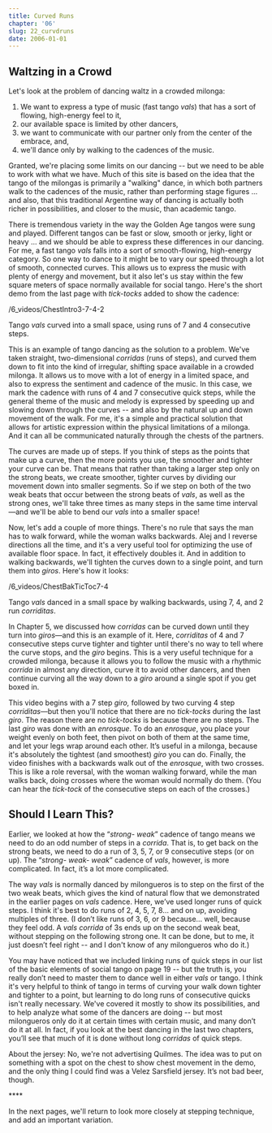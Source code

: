 ```yaml
---
title: Curved Runs
chapter: '06'
slug: 22_curvdruns
date: 2006-01-01
---
```


## Waltzing in a Crowd

Let's look at the problem of dancing waltz in a crowded milonga:

1. We want to express a type of music (fast tango _vals_) that has
   a sort of flowing, high-energy feel to it,
2. our available space is limited by other dancers,
3. we want to communicate with our partner only from the center
     of the embrace, and,
4. we'll dance only by walking to the cadences of the music.

Granted, we're placing some limits on our dancing -- but we need to be able to work with what we have. Much of this site is based on the idea that the tango of the milongas is primarily a "walking" dance, in which both partners walk to the cadences of the music, rather than performing stage figures ... and also, that this traditional Argentine way of dancing is actually both richer in possibilities, and closer to the music, than academic tango.

There is tremendous variety in the way the Golden Age tangos were sung and played. Different tangos can be fast or slow, smooth or jerky, light or heavy ... and we should be able to express these differences in our dancing. For me, a fast tango _vals_ falls into a sort of smooth-flowing, high-energy category. So one way to dance to it might be to vary our speed through a lot of smooth, connected curves. This allows us to express the music with plenty of energy and movement, but it also let's us stay within the few square meters of space normally available for social tango. Here's the short demo from the last page with _tick-tocks_ added to show the cadence:

/6_videos/ChestIntro3-7-4-2

Tango _vals_ curved into a small space, using runs of 7 and 4 consecutive steps.



This is an example of tango dancing as the solution to a problem. We've taken straight, two-dimensional _corridas_ (runs of steps), and curved them down to fit into the kind of irregular, shifting space available in a crowded milonga. It allows us to move with a lot of energy in a limited space, and also to express the sentiment and cadence of the music. In this case, we mark the cadence with runs of 4 and 7 consecutive quick steps, while the general theme of the music and melody is expressed by speeding up and slowing down through the curves -- and also by the natural up and down movement of the walk. For me, it's a simple and practical solution that allows for artistic expression within the physical limitations of a milonga. And it can all be communicated naturally through the chests of the partners.

The curves are made up of steps. If you think of steps as the points that make up a curve, then the more points you use, the smoother and tighter your curve can be. That means that rather than taking a larger step only on the strong beats, we create smoother, tighter curves by dividing our movement down into smaller segments. So if we step on both of the two weak beats that occur between the strong beats of _vals_, as well as the strong ones, we'll take three times as many steps in the same time interval—and we'll be able to bend our _vals_ into a smaller space!

Now, let's add a couple of more things. There's no rule that says the man has to walk forward, while the woman walks backwards. Alej and I reverse directions all the time, and it's a very useful tool for optimizing the use of available floor space. In fact, it effectively doubles it. And in addition to walking backwards, we'll tighten the curves down to a single point, and turn them into _giros_. Here's how it looks:

/6_videos/ChestBakTicToc7-4

Tango _vals_ danced in a small space by walking backwards, using 7, 4, and 2 run _corriditas_.

In Chapter 5, we discussed how _corridas_ can be curved down until they turn into _giros_—and this is an example of it. Here, _corriditas_ of 4 and 7 consecutive steps curve tighter and tighter until there's no way to tell where the curve stops, and the _giro_ begins. This is a very useful technique for a crowded milonga, because it allows you to follow the music with a rhythmic _corrida_ in almost any direction, curve it to avoid other dancers, and then continue curving all the way down to a _giro_ around a single spot if you get boxed in.

This video begins with a 7 step _giro,_ followed by two curving 4 step _corriditas_—but then you'll notice that there are no _tick-tocks_ during the last _giro_. The reason there are no _tick-tocks_ is because there are no steps. The last _giro_ was done with an _enrosque_. To do an _enrosque_, you place your weight evenly on both feet, then pivot on both of them at the same time, and let your legs wrap around each other. It’s useful in a milonga, because it's absolutely the tightest (and smoothest) _giro_ you can do. Finally, the video finishes with a backwards walk out of the _enrosque_, with two crosses. This is like a role reversal, with the woman walking forward, while the man walks back, doing crosses where the woman would normally do them. (You can hear the _tick-tock_ of the consecutive steps on each of the crosses.)

## Should I Learn This?

Earlier, we looked at how the “_strong- weak_” cadence of tango means we need to do an odd number of steps in a _corrida_. That is, to get back on the strong beats, we need to do a run of 3, 5, 7, or 9 consecutive steps (or on up). The “_strong- weak- weak_” cadence of _vals_, however, is more complicated. In fact, it’s a lot more complicated.

The way _vals_ is normally danced by milongueros is to step on the first of the two weak beats, which gives the kind of natural flow that we demonstrated in the earlier pages on _vals_ cadence. Here, we’ve used longer runs of quick steps. I think it's best to do runs of 2, 4, 5, 7, 8… and on up, avoiding multiples of three. (I don’t like runs of 3, 6, or 9 because… well, because they feel odd. A _vals corrida_ of 3s ends up on the second weak beat, without stepping on the following strong one. It can be done, but to me, it just doesn’t feel right -- and I don't know of any milongueros who do it.)

You may have noticed that we included linking runs of quick steps in our list of the basic elements of social tango on page 19 -- but the truth is, you really don’t need to master them to dance well in either _vals_ or tango. I think it's very helpful to think of tango in terms of curving your walk down tighter and tighter to a point, but learning to do long runs of consecutive quicks isn't really necessary. We've covered it mostly to show its possibilities, and to help analyze what some of the dancers are doing -- but most milongueros only do it at certain times with certain music, and many don’t do it at all. In fact, if you look at the best dancing in the last two chapters, you’ll see that much of it is done without long _corridas_ of quick steps.

About the jersey: No, we're not advertising Quilmes. The idea was to put on something with a spot on the chest to show chest movement in the demo, and the only thing I could find was a Velez Sarsfield jersey. It’s not bad beer, though.

\*\*\*\*

In the next pages, we'll return to look more closely at stepping technique, and add an important variation.

